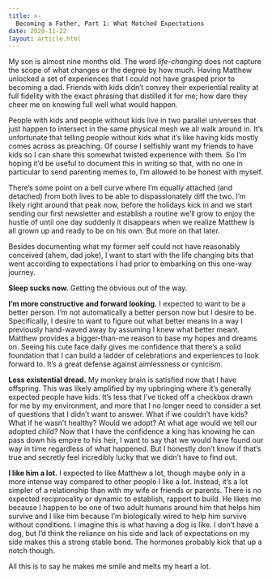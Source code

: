 ```yaml
---
title: >-
  Becoming a Father, Part 1: What Matched Expectations
date: 2020-11-22
layout: article.html
---
```


My son is almost nine months old. The word _life-changing_ does not capture the scope of what changes or the degree by how much. Having Matthew unlocked a set of experiences that I could not have grasped prior to becoming a dad. Friends with kids didn’t convey their experiential reality at full fidelity with the exact phrasing that distilled it for me; how dare they cheer me on knowing full well what would happen.

People with kids and people without kids live in two parallel universes that just happen to intersect in the same physical mesh we all walk around in. It’s unfortunate that telling people without kids what it’s like having kids mostly comes across as preaching. Of course I selfishly want my friends to have kids so I can share this somewhat twisted experience with them. So I’m hoping it’d be useful to document this in writing so that, with no one in particular to send parenting memes to, I’m allowed to be honest with myself.

There’s some point on a bell curve where I’m equally attached (and detached) from both lives to be able to dispassionately diff the two. I’m likely right around that peak now, before the holidays kick in and we start sending our first newsletter and establish a routine we’ll grow to enjoy the hustle of until one day suddenly it disappears when we realize Matthew is all grown up and ready to be on his own. But more on that later.

Besides documenting what my former self could not have reasonably conceived (ahem, dad joke), I want to start with the life changing bits that went according to expectations I had prior to embarking on this one-way journey.

**Sleep sucks now.** Getting the obvious out of the way.

**I’m more constructive and forward looking.** I expected to want to be a better person. I’m not automatically a better person now but I desire to be. Specifically, I desire to want to figure out what better means in a way I previously hand-waved away by assuming I knew what better meant. Matthew provides a bigger-than-me reason to base my hopes and dreams on. Seeing his cute face daily gives me confidence that there’s a solid foundation that I can build a ladder of celebrations and experiences to look forward to. It’s a great defense against aimlessness or cynicism.

**Less existential dread.** My monkey brain is satisfied now that I have offspring. This was likely amplified by my upbringing where it’s generally expected people have kids. It’s less that I’ve ticked off a checkbox drawn for me by my environment, and more that I no longer need to consider a set of questions that I didn’t want to answer. What if we couldn’t have kids? What if he wasn’t healthy? Would we adopt? At what age would we tell our adopted child? Now that I have the confidence a king has knowing he can pass down his empire to his heir, I want to say that we would have found our way in time regardless of what happened. But I honestly don’t know if that’s true and secretly feel incredibly lucky that we didn’t have to find out.

**I like him a lot.** I expected to like Matthew a lot, though maybe only in a more intense way compared to other people I like a lot. Instead, it’s a lot simpler of a relationship than with my wife or friends or parents. There is no expected reciprocality or dynamic to establish, rapport to build. He likes me because I happen to be one of two adult humans around him that helps him survive and I like him because I’m biologically wired to help him survive without conditions. I imagine this is what having a dog is like. I don’t have a dog, but I’d think the reliance on his side and lack of expectations on my side makes this a strong stable bond. The hormones probably kick that up a notch though.

All this is to say he makes me smile and melts my heart a lot.
